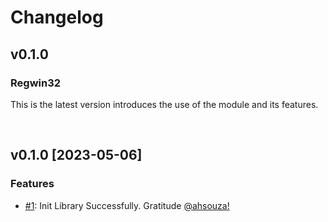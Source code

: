<!-- markdownlint-disable MD024 -->

# Changelog

## v0.1.0

### Regwin32

This is the latest version introduces the use of the module and its features.

<br>


## v0.1.0 [2023-05-06]

### Features

- [#1](https://github.com/BarcaWebCloud/regwin32/pull/1): Init Library Successfully. Gratitude [@ahsouza!](https://github.com/ahsouza/)

